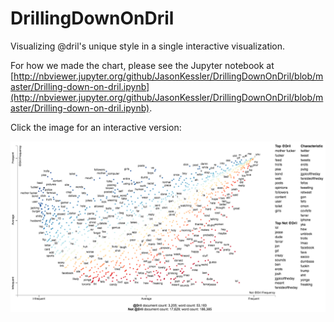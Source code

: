 # DrillingDownOnDril
Visualizing @dril's unique style in a single interactive visualization.

For how we made the chart, please see the Jupyter notebook at [http://nbviewer.jupyter.org/github/JasonKessler/DrillingDownOnDril/blob/master/Drilling-down-on-dril.ipynb](http://nbviewer.jupyter.org/github/JasonKessler/DrillingDownOnDril/blob/master/Drilling-down-on-dril.ipynb).

Click the image for an interactive version:

[![scatterplot](https://raw.githubusercontent.com/JasonKessler/DrillingDownOnDril/master/dril.png)](https://raw.githubusercontent.com/JasonKessler/DrillingDownOnDril/master/output/dril_vs_non.html)
